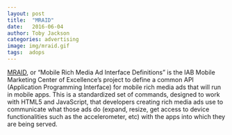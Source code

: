 ```yaml
---
layout: post
title:  "MRAID"
date:   2016-06-04
author: Toby Jackson
categories: advertising
image: img/mraid.gif
tags:  adops
---
```


[MRAID](http://www.iab.com/guidelines/mobile-rich-media-ad-interface-definitions-mraid/), or “Mobile Rich Media Ad Interface Definitions” is the IAB Mobile Marketing Center of Excellence’s project to define a common API (Application Programming Interface) for mobile rich media ads that will run in mobile apps.  This is a standardized set of commands, designed to work with HTML5 and JavaScript, that developers creating rich media ads use to communicate what those ads do (expand, resize, get access to device functionalities such as the accelerometer, etc) with the apps into which they are being served.
